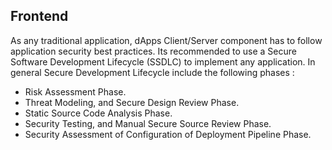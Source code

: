 ## Frontend

As any traditional application, dApps Client/Server component has to follow application security best practices. 
Its recommended to use a Secure Software Development Lifecycle (SSDLC) to implement any application. 
In general Secure Development Lifecycle include the following phases :

- Risk Assessment Phase.
- Threat Modeling, and Secure Design Review Phase.
- Static Source Code Analysis Phase.
- Security Testing, and Manual Secure Source Review Phase.
- Security Assessment of Configuration of Deployment Pipeline Phase.   
